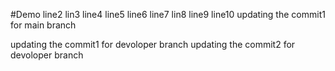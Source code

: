 #Demo
line2
lin3
line4
line5
line6
line7
lin8
line9
line10
updating the commit1 for main branch

updating the commit1 for devoloper branch
updating the commit2 for devoloper branch